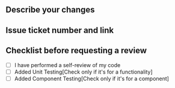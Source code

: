 ## Describe your changes

## Issue ticket number and link

## Checklist before requesting a review
- [ ] I have performed a self-review of my code
- [ ] Added Unit Testing[Check only if it's for a functionality]
- [ ] Added Component Testing[Check only if it's for a component]
